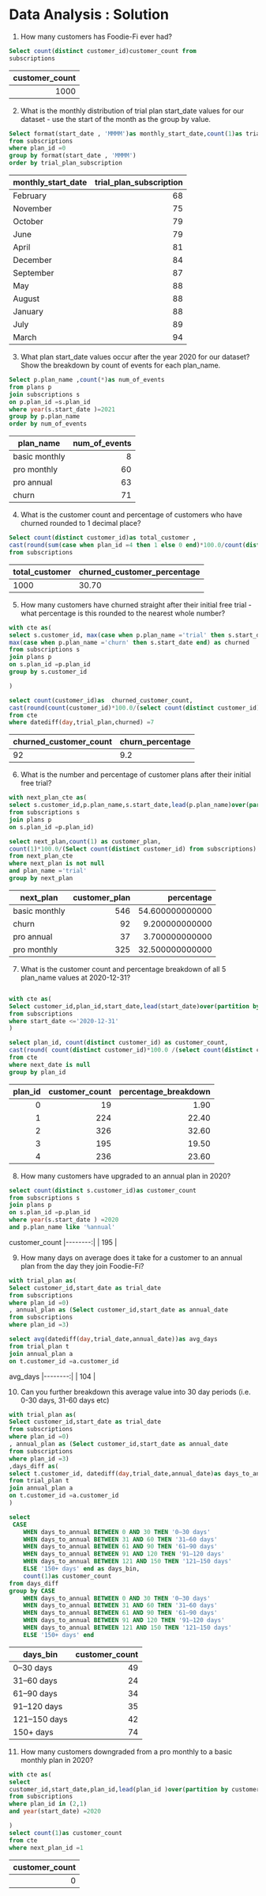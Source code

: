# Data Analysis : Solution 


1. How many customers has Foodie-Fi ever had?

````sql
Select count(distinct customer_id)customer_count from 
subscriptions

````
| customer_count |
|---------------:|
|           1000 |

2. What is the monthly distribution of trial plan start_date values for our dataset - use the start of the month as the group by value.
````sql
Select format(start_date , 'MMMM')as monthly_start_date,count(1)as trial_plan_subscription
from subscriptions
where plan_id =0
group by format(start_date , 'MMMM') 
order by trial_plan_subscription 
````
| monthly_start_date | trial_plan_subscription |
|--------------------|------------------------:|
| February           |                      68 |
| November           |                      75 |
| October            |                      79 |
| June               |                      79 |
| April              |                      81 |
| December           |                      84 |
| September          |                      87 |
| May                |                      88 |
| August             |                      88 |
| January            |                      88 |
| July               |                      89 |
| March              |                      94 |


3. What plan start_date values occur after the year 2020 for our dataset? Show the breakdown by count of events for each plan_name.
````sql
Select p.plan_name ,count(*)as num_of_events
from plans p
join subscriptions s
on p.plan_id =s.plan_id
where year(s.start_date )=2021
group by p.plan_name
order by num_of_events
````
| plan_name     | num_of_events |
|--------------|--------------:|
| basic monthly|             8 |
| pro monthly  |            60 |
| pro annual   |            63 |
| churn        |            71 |



4. What is the customer count and percentage of customers who have churned rounded to 1 decimal place?
````sql
Select count(distinct customer_id)as total_customer ,
cast(round(sum(case when plan_id =4 then 1 else 0 end)*100.0/count(distinct customer_id),2)as decimal(4,2)) as churned_customer_percentage
from subscriptions
````
|total_customer| churned_customer_percentage |
|--------------|-----------------------------|
| 1000         |            30.70|



5. How many customers have churned straight after their initial free trial - what percentage is this rounded to the nearest whole number?
````sql
with cte as(
select s.customer_id, max(case when p.plan_name ='trial' then s.start_date end) as trial_plan,
max(case when p.plan_name ='churn' then s.start_date end) as churned
from subscriptions s
join plans p
on s.plan_id =p.plan_id
group by s.customer_id 

)

select count(customer_id)as  churned_customer_count, 
cast(round(count(customer_id)*100.0/(select count(distinct customer_id) from subscriptions),2)as decimal(4,1))as churn_percentage
from cte
where datediff(day,trial_plan,churned) =7


````
|churned_customer_count| churn_percentage |
|--------------|-----------------------------|
| 92         |            9.2|

6. What is the number and percentage of customer plans after their initial free trial?
````sql
with next_plan_cte as(
select s.customer_id,p.plan_name,s.start_date,lead(p.plan_name)over(partition by s.customer_id order by p.plan_id)as next_plan
from subscriptions s
join plans p
on s.plan_id =p.plan_id)

select next_plan,count(1) as customer_plan,
count(1)*100.0/(Select count(distinct customer_id) from subscriptions)
from next_plan_cte
where next_plan is not null
and plan_name ='trial'
group by next_plan


````
| next_plan     | customer_plan | percentage          |
|---------------|--------------:|--------------------:|
| basic monthly |           546 | 54.600000000000     |
| churn         |            92 | 9.200000000000      |
| pro annual    |            37 | 3.700000000000      |
| pro monthly   |           325 | 32.500000000000     |


7. What is the customer count and percentage breakdown of all 5 plan_name values at 2020-12-31?

````sql

with cte as(
Select customer_id,plan_id,start_date,lead(start_date)over(partition by customer_id order by start_date) as next_date
from subscriptions
where start_date <='2020-12-31'
)

select plan_id, count(distinct customer_id) as customer_count,
cast(round( count(distinct customer_id)*100.0 /(select count(distinct customer_id) from subscriptions),2) as decimal(4,2))as percentage_breakdown
from cte
where next_date is null
group by plan_id 
````
| plan_id | customer_count | percentage_breakdown |
|--------:|---------------:|--------------------:|
|       0 |             19 |                 1.90 |
|       1 |            224 |                22.40 |
|       2 |            326 |                32.60 |
|       3 |            195 |                19.50 |
|       4 |            236 |                23.60 |




8. How many customers have upgraded to an annual plan in 2020?
````sql
select count(distinct s.customer_id)as customer_count
from subscriptions s
join plans p
on s.plan_id =p.plan_id
where year(s.start_date ) =2020
and p.plan_name like '%annual'
````

  customer_count 
  |--------:|
  |       195 | 

9. How many days on average does it take for a customer to an annual plan from the day they join Foodie-Fi?

````sql
with trial_plan as(
Select customer_id,start_date as trial_date
from subscriptions
where plan_id =0)
, annual_plan as (Select customer_id,start_date as annual_date
from subscriptions
where plan_id =3)

select avg(datediff(day,trial_date,annual_date))as avg_days
from trial_plan t
join annual_plan a
on t.customer_id =a.customer_id
````
  avg_days 
  |--------:|
  |       104 | 


10. Can you further breakdown this average value into 30 day periods (i.e. 0-30 days, 31-60 days etc)
````sql
with trial_plan as(
Select customer_id,start_date as trial_date
from subscriptions
where plan_id =0)
, annual_plan as (Select customer_id,start_date as annual_date
from subscriptions
where plan_id =3)
,days_diff as(
select t.customer_id, datediff(day,trial_date,annual_date)as days_to_annual
from trial_plan t
join annual_plan a
on t.customer_id =a.customer_id
)

select 
 CASE 
    WHEN days_to_annual BETWEEN 0 AND 30 THEN '0–30 days'
    WHEN days_to_annual BETWEEN 31 AND 60 THEN '31–60 days'
    WHEN days_to_annual BETWEEN 61 AND 90 THEN '61–90 days'
    WHEN days_to_annual BETWEEN 91 AND 120 THEN '91–120 days'
    WHEN days_to_annual BETWEEN 121 AND 150 THEN '121–150 days'
    ELSE '150+ days' end as days_bin,
	count(1)as customer_count
from days_diff
group by CASE 
    WHEN days_to_annual BETWEEN 0 AND 30 THEN '0–30 days'
    WHEN days_to_annual BETWEEN 31 AND 60 THEN '31–60 days'
    WHEN days_to_annual BETWEEN 61 AND 90 THEN '61–90 days'
    WHEN days_to_annual BETWEEN 91 AND 120 THEN '91–120 days'
    WHEN days_to_annual BETWEEN 121 AND 150 THEN '121–150 days'
	ELSE '150+ days' end

````

| days_bin   | customer_count |
|------------|---------------:|
| 0–30 days  |             49 |
| 31–60 days |             24 |
| 61–90 days |             34 |
| 91–120 days|             35 |
| 121–150 days|            42 |
| 150+ days  |             74 |


11. How many customers downgraded from a pro monthly to a basic monthly plan in 2020?
````sql
with cte as(
select
customer_id,start_date,plan_id,lead(plan_id )over(partition by customer_id order by start_date)as next_plan_id
from subscriptions
where plan_id in (2,1)
and year(start_date) =2020

)
select count(1)as customer_count
from cte
where next_plan_id =1
````

| customer_count |
|---------------:|
|              0 |

